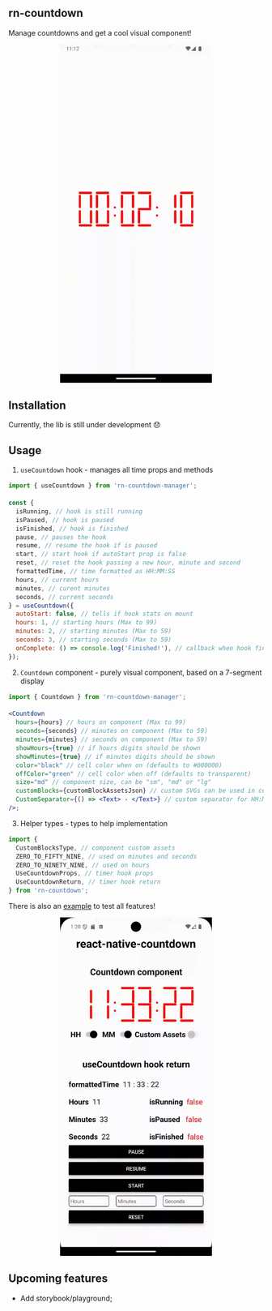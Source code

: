 ## rn-countdown

Manage countdowns and get a cool visual component!

<p align="center">
  <img src="img/countdown.gif" alt="Countdown" width="300">
</p>

## Installation

Currently, the lib is still under development :disappointed:

## Usage

1. `useCountdown` hook - manages all time props and methods

```jsx
import { useCountdown } from 'rn-countdown-manager';

const {
  isRunning, // hook is still running
  isPaused, // hook is paused
  isFinished, // hook is finished
  pause, // pauses the hook
  resume, // resume the hook if is paused
  start, // start hook if autoStart prop is false
  reset, // reset the hook passing a new hour, minute and second
  formattedTime, // time formatted as HH:MM:SS
  hours, // current hours
  minutes, // curent minutes
  seconds, // current seconds
} = useCountdown({
  autoStart: false, // tells if hook stats on mount
  hours: 1, // starting hours (Max to 99)
  minutes: 2, // starting minutes (Max to 59)
  seconds: 3, // starting seconds (Max to 59)
  onComplete: () => console.log('Finished!'), // callback when hook finishes
});
```

2. `Countdown` component - purely visual component, based on a 7-segment display

```jsx
import { Countdown } from 'rn-countdown-manager';

<Countdown
  hours={hours} // hours on component (Max to 99)
  seconds={seconds} // minutes on component (Max to 59)
  minutes={minutes} // seconds on component (Max to 59)
  showHours={true} // if hours digits should be shown
  showMinutes={true} // if minutes digits should be shown
  color="black" // cell color when on (defaults to #000000)
  offColor="green" // cell color when off (defaults to transparent)
  size="md" // component size, can be "sm", "md" or "lg"
  customBlocks={customBlockAssetsJson} // custom SVGs can be used in cells
  CustomSeparator={() => <Text> - </Text>} // custom separator for HH:MM:SS, accepts any React.FC
/>;
```

3. Helper types - types to help implementation

```jsx
import {
  CustomBlocksType, // component custom assets
  ZERO_TO_FIFTY_NINE, // used on minutes and seconds
  ZERO_TO_NINETY_NINE, // used on hours
  UseCountdownProps, // timer hook props
  UseCountdownReturn, // timer hook return
} from 'rn-countdown';
```

There is also an [example](https://github.com/thiago-cmont/rn-countdown-manager/tree/develop/example) to test all features!

<p align="center">
  <img src="img/example.gif" alt="Countdown" width="300">
</p>

## Upcoming features

- Add storybook/playground;
